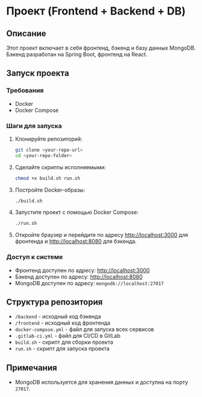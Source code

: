# Проект (Frontend + Backend + DB)

## Описание

Этот проект включает в себя фронтенд, бэкенд и базу данных MongoDB. Бэкенд разработан на Spring Boot, фронтенд на React.

## Запуск проекта

### Требования

- Docker
- Docker Compose

### Шаги для запуска

1. Клонируйте репозиторий:

    ```bash
    git clone <your-repo-url>
    cd <your-repo-folder>
    ```

2. Сделайте скрипты исполняемыми:

    ```bash
    chmod +x build.sh run.sh
    ```

3. Постройте Docker-образы:

    ```bash
    ./build.sh
    ```

4. Запустите проект с помощью Docker Compose:

    ```bash
    ./run.sh
    ```

5. Откройте браузер и перейдите по адресу [http://localhost:3000](http://localhost:3000) для фронтенда и [http://localhost:8080](http://localhost:8080) для бэкенда.

### Доступ к системе

- Фронтенд доступен по адресу: [http://localhost:3000](http://localhost:3000)
- Бэкенд доступен по адресу: [http://localhost:8080](http://localhost:8080)
- MongoDB доступен по адресу: `mongodb://localhost:27017`

## Структура репозитория

- `/backend` - исходный код бэкенда
- `/frontend` - исходный код фронтенда
- `docker-compose.yml` - файл для запуска всех сервисов
- `.gitlab-ci.yml` - файл для CI/CD в GitLab
- `build.sh` - скрипт для сборки проекта
- `run.sh` - скрипт для запуска проекта

## Примечания

- MongoDB используется для хранения данных и доступна на порту `27017`.



